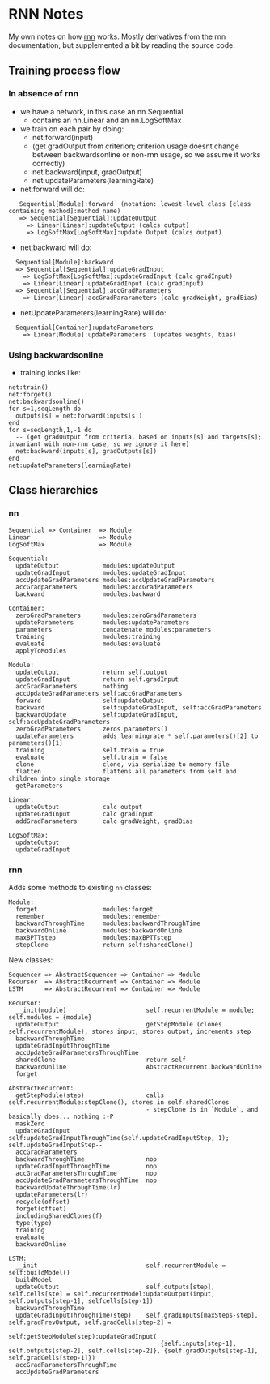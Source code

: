 # RNN Notes

My own notes on how [rnn](https://github.com/element-research/rnn) works.  Mostly derivatives from the rnn documentation, but supplemented a bit by reading the source code.

## Training process flow

### In absence of rnn

- we have a network, in this case an nn.Sequential
  - contains an nn.Linear and an nn.LogSoftMax
- we train on each pair by doing:
  - net:forward(input)
  - (get gradOutput from criterion; criterion usage doesnt change between backwardsonline or non-rnn usage, so we assume it works correctly)
  - net:backward(input, gradOutput)
  - net:updateParameters(learningRate)
- net:forward will do:
```
   Sequential[Module]:forward  (notation: lowest-level class [class containing method]:method name)
   => Sequential[Sequential]:updateOutput
     => Linear[Linear]:updateOutput (calcs output)
     => LogSoftMax[LogSoftMax]:update Output (calcs output)
```
- net:backward will do:
```
  Sequential[Module]:backward
  => Sequential[Sequential]:updateGradInput
    => LogSoftMax[LogSoftMax]:updateGradInput (calc gradInput)
    => Linear[Linear]:updateGradInput (calc gradInput)
  => Sequential[Sequential]:accGradParameters
    => Linear[Linear]:accGradPararameters (calc gradWeight, gradBias)
```
- netUpdateParameters(learningRate) will do:
```
  Sequential[Container]:updateParameters
    => Linear[Module]:updateParameters  (updates weights, bias)
```

### Using backwardsonline

- training looks like:
```
net:train()
net:forget()
net:backwardsonline()
for s=1,seqLength do
  outputs[s] = net:forward(inputs[s])
end
for s=seqLength,1,-1 do
  -- (get gradOutput from criteria, based on inputs[s] and targets[s]; invariant with non-rnn case, so we ignore it here)
  net:backward(inputs[s], gradOutputs[s])
end
net:updateParameters(learningRate)
```

## Class hierarchies

### nn
```
Sequential => Container  => Module
Linear                   => Module
LogSoftMax               => Module

Sequential:
  updateOutput            modules:updateOutput
  updateGradInput         modules:updateGradInput
  accUpdateGradParameters modules:accUpdateGradParameters
  accGradparameters       modules:accGradParameters
  backward                modules:backward

Container:
  zeroGradParameters      modules:zeroGradParameters
  updateParameters        modules:updateParameters
  parameters              concatenate modules:parameters
  training                modules:training
  evaluate                modules:evaluate
  applyToModules

Module:
  updateOutput            return self.output
  updateGradInput         return self.gradInput
  accGradParameters       nothing
  accUpdateGradParameters self:accGradParameters
  forward                 self:updateOutput
  backward                self:updateGradInput, self:accGradParameters
  backwardUpdate          self:updateGradInput, self:accUpdateGradParameters
  zeroGradParameters      zeros parameters()
  updateParameters        adds learningrate * self.parameters()[2] to parameters()[1]
  training                self.train = true
  evaluate                self.train = false
  clone                   clone, via serialize to memory file
  flatten                 flattens all parameters from self and children into single storage
  getParameters

Linear:
  updateOutput            calc output
  updateGradInput         calc gradInput
  addGradParameters       calc gradWeight, gradBias

LogSoftMax:
  updateOutput
  updateGradInput 
```

### rnn

Adds some methods to existing `nn` classes:
```
Module:
  forget                  modules:forget
  remember                modules:remember
  backwardThroughTime     modules:backwardThroughTime
  backwardOnline          modules:backwardOnline
  maxBPTTstep             modules:maxBPTTstep
  stepClone               return self:sharedClone()
```

New classes:
```
Sequencer => AbstractSequencer => Container => Module
Recursor  => AbstractRecurrent => Container => Module
LSTM      => AbstractRecurrent => Container => Module
```

```
Recursor:
  __init(module)                      self.recurrentModule = module; self.modules = {module}
  updateOutput                        getStepModule (clones self.recurrentModule), stores input, stores output, increments step
  backwardThroughTime
  updateGradInputThroughTime
  accUpdateGradParametersThroughTime
  sharedClone                         return self
  backwardOnline                      AbstractRecurrent.backwardOnline
  forget

AbstractRecurrent:
  getStepModule(step)                 calls self.recurrentModule:stepClone(), stores in self.sharedClones
                                      - stepClone is in `Module`, and basically does... nothing :-P
  maskZero
  updateGradInput                     self:updateGradInputThroughTime(self.updateGradInputStep, 1); self.updateGradInputStep--
  accGradParameters
  backwardThroughTime                 nop
  updateGradInputThroughTime          nop
  accGradParametersThroughTime        nop
  accUpdateGradParametersThroughTime  nop
  backwardUpdateThroughTime(lr)
  updateParameters(lr)
  recycle(offset)
  forget(offset)
  includingSharedClones(f)
  type(type)
  training
  evaluate
  backwardOnline

LSTM:
  __init                              self.recurrentModule = self:buildModel()
  buildModel
  updateOutput                        self.outputs[step], self.cells[ste] = self.recurrentModel:updateOutput(input, self.outputs[step-1], selfcells[step-1])
  backwardThroughTime
  updateGradInputThroughTime(step)    self.gradInputs[maxSteps-step], self.gradPrevOutput, self.gradCells[step-2] =
                                        self:getStepModule(step):updateGradInput(
                                          {self.inputs[step-1], self.outputs[step-2], self.cells[step-2]}, {self.gradOutputs[step-1], self.gradCells[step-1]})
  accGradParametersThroughTime
  accUpdateGradParameters
```


